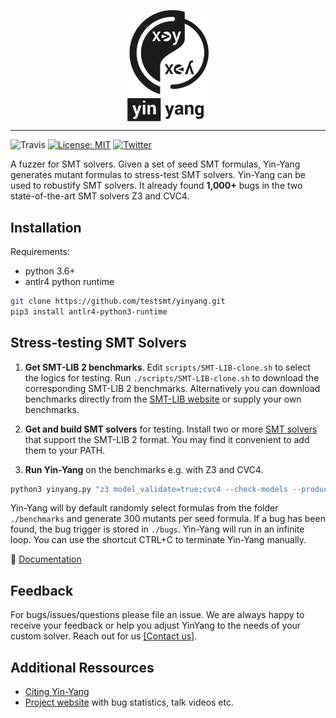 <p align="center"><a><img width="130" alt="portfolio_view" align="center" src="media/logo.png"></a></p>

___________
![Travis](https://travis-ci.com/wintered/yinyang.svg?token=sgWHG8TT217zpf5KHHqh&branch=master) 
[![License: MIT](https://img.shields.io/badge/License-MIT-yellow.svg)](https://opensource.org/licenses/MIT)
[![Twitter](https://img.shields.io/twitter/follow/testsmtsolvers?style=social)](https://twitter.com/testsmtsolvers)


A fuzzer for SMT solvers. Given a set of seed SMT formulas, Yin-Yang generates mutant formulas to stress-test SMT solvers. Yin-Yang can be used to robustify SMT solvers. It already found **1,000+** bugs in the two state-of-the-art SMT solvers Z3 and CVC4.



Installation
------------
Requirements: 
- python 3.6+ 
- antlr4 python runtime  
``` bash
git clone https://github.com/testsmt/yinyang.git 
pip3 install antlr4-python3-runtime  
```


Stress-testing SMT Solvers
-------------
1. **Get SMT-LIB 2 benchmarks**. Edit `scripts/SMT-LIB-clone.sh` to select the logics for testing. Run `./scripts/SMT-LIB-clone.sh`
to download the corresponding SMT-LIB 2 benchmarks. Alternatively you can download benchmarks directly from the [SMT-LIB website](http://smtlib.cs.uiowa.edu/benchmarks.shtml) or supply your own benchmarks. 

2. **Get and build SMT solvers** for testing. Install two or more [SMT solvers](http://smtlib.cs.uiowa.edu/solvers.shtml) that support the SMT-LIB 2 format. You may find it convenient to add them to your PATH. 

3. **Run Yin-Yang** on the benchmarks e.g. with Z3 and CVC4.  
```bash
python3 yinyang.py "z3 model_validate=true;cvc4 --check-models --produce-models --incremental -q" benchmarks 
```

Yin-Yang will by default randomly select formulas from the folder `./benchmarks` and generate 300 mutants per seed formula. If a bug has been found, the bug trigger is stored in `./bugs`. Yin-Yang will run in an infinite loop. You can use the shortcut CTRL+C to terminate Yin-Yang manually.

:blue_book: [Documentation](docs/Documentation.md)

Feedback
---------
For bugs/issues/questions please file an issue. We are always happy to receive your feedback or help you adjust YinYang to the needs of your custom solver.
Reach out for us [[Contact us]](docs/Contributors.md).

Additional Ressources
----------
- [Citing Yin-Yang](docs/Citation.md)
- [Project website](https://testsmt.github.io/) with bug statistics, talk videos etc.
